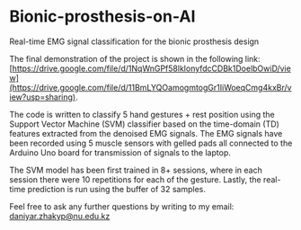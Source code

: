 # Bionic-prosthesis-on-AI
Real-time EMG signal classification for the bionic prosthesis design

The final demonstration of the project is shown in the following link: [https://drive.google.com/file/d/1NqWnGPf58lklonyfdcCDBk1DoelbOwiD/view](https://drive.google.com/file/d/11BmLYQOamogmtogGr1IiWoeqCmg4kxBr/view?usp=sharing).

The code is written to classify 5 hand gestures + rest position using the Support Vector Machine (SVM) classifier based on the time-domain (TD) features extracted from the denoised EMG signals. The EMG signals have been recorded using 5 muscle sensors with gelled pads all connected to the Arduino Uno board for transmission of signals to the laptop.

The SVM model has been first trained in 8+ sessions, where in each session there were 10 repetitions for each of the gesture. Lastly, the real-time prediction is run using the buffer of 32 samples. 

Feel free to ask any further questions by writing to my email: daniyar.zhakyp@nu.edu.kz
